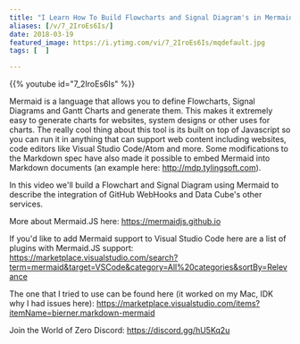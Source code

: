 ```yaml
---
title: "I Learn How To Build Flowcharts and Signal Diagram's in Mermaid.JS"
aliases: [/v/7_2IroEs6Is/]
date: 2018-03-19
featured_image: https://i.ytimg.com/vi/7_2IroEs6Is/mqdefault.jpg
tags: [  ]

---
```


{{% youtube id="7_2IroEs6Is" %}}

Mermaid is a language that allows you to define Flowcharts, Signal Diagrams and Gantt Charts and generate them. This makes it extremely easy to generate charts for websites, system designs or other uses for charts. The really cool thing about this tool is its built on top of Javascript so you can run it in anything that can support web content including websites, code editors like Visual Studio Code/Atom and more. Some modifications to the Markdown spec have also made it possible to embed Mermaid into Markdown documents (an example here: http://mdp.tylingsoft.com).

In this video we'll build a Flowchart and Signal Diagram using Mermaid to describe the integration of GitHub WebHooks and Data Cube's other services.

More about Mermaid.JS here: https://mermaidjs.github.io

If you'd like to add Mermaid support to Visual Studio Code here are a list of plugins with Mermaid.JS support: https://marketplace.visualstudio.com/search?term=mermaid&target=VSCode&category=All%20categories&sortBy=Relevance

The one that I tried to use can be found here (it worked on my Mac, IDK why I had issues here): https://marketplace.visualstudio.com/items?itemName=bierner.markdown-mermaid

Join the World of Zero Discord: https://discord.gg/hU5Kq2u
